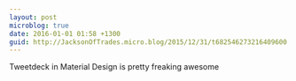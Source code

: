 ```yaml
---
layout: post
microblog: true
date: 2016-01-01 01:58 +1300
guid: http://JacksonOfTrades.micro.blog/2015/12/31/t682546273216409600.html
---
```

Tweetdeck in Material Design is pretty freaking awesome

